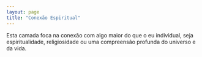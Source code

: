 ```yaml
---
layout: page
title: "Conexão Espiritual"
---
```


Esta camada foca na conexão com algo maior do que o eu individual, seja espiritualidade, religiosidade ou uma compreensão profunda do universo e da vida.